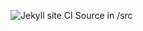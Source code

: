 ![Jekyll site CI](https://github.com/sysdl132/sysdl132.github.io/workflows/Jekyll%20site%20CI/badge.svg)
Source in /src
